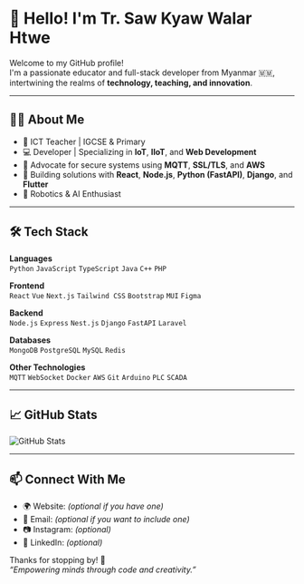 # 👋 Hello! I'm Tr. Saw Kyaw Walar Htwe

Welcome to my GitHub profile!  
I'm a passionate educator and full-stack developer from Myanmar 🇲🇲, intertwining the realms of **technology, teaching, and innovation**.

---

## 👨‍🏫 About Me

- 📍 ICT Teacher | IGCSE & Primary
- 💻 Developer | Specializing in **IoT**, **IIoT**, and **Web Development**
- 🔐 Advocate for secure systems using **MQTT**, **SSL/TLS**, and **AWS**
- 🎯 Building solutions with **React**, **Node.js**, **Python (FastAPI)**, **Django**, and **Flutter**
- 🤖 Robotics & AI Enthusiast

---

## 🛠️ Tech Stack

**Languages**  
`Python` `JavaScript` `TypeScript` `Java` `C++` `PHP`

**Frontend**  
`React` `Vue` `Next.js` `Tailwind CSS` `Bootstrap` `MUI` `Figma`

**Backend**  
`Node.js` `Express` `Nest.js` `Django` `FastAPI` `Laravel`

**Databases**  
`MongoDB` `PostgreSQL` `MySQL` `Redis`

**Other Technologies**  
`MQTT` `WebSocket` `Docker` `AWS` `Git` `Arduino` `PLC` `SCADA`

---

## 📈 GitHub Stats

![GitHub Stats](https://github-readme-stats.vercel.app/api?username=sawkyawwalarhtwe&show_icons=true&theme=github_dark)

---

## 📫 Connect With Me

- 🌍 Website: *(optional if you have one)*
- 📧 Email: *(optional if you want to include one)*
- 📷 Instagram: *(optional)*
- 💼 LinkedIn: *(optional)*

Thanks for stopping by! 🚀  
*“Empowering minds through code and creativity.”*
